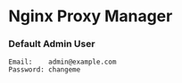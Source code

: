 # Nginx Proxy Manager

### Default Admin User
```
Email:    admin@example.com
Password: changeme
```